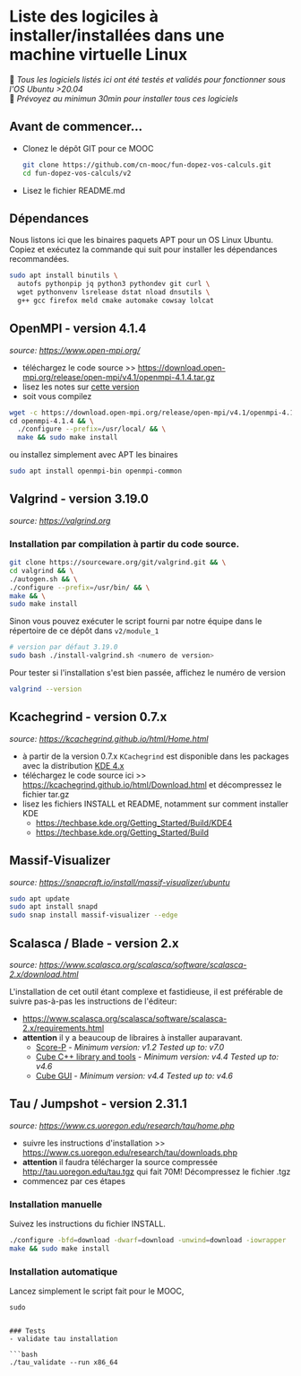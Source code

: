 # Liste des logiciles à installer/installées dans une machine virtuelle Linux
📌 *Tous les logiciels listés ici ont été testés et validés pour fonctionner sous l'OS Ubuntu >20.04*<br>
📌 *Prévoyez au minimun 30min pour installer tous ces logiciels*

## Avant de commencer...
- Clonez le dépôt GIT pour ce MOOC
  ```bash
  git clone https://github.com/cn-mooc/fun-dopez-vos-calculs.git
  cd fun-dopez-vos-calculs/v2
  ```
- Lisez le fichier README.md

## Dépendances
Nous listons ici que les binaires paquets APT pour un OS Linux Ubuntu.
Copiez et exécutez la commande qui suit pour installer les dépendances recommandées.
```bash
sudo apt install binutils \
  autofs pythonpip jq python3 pythondev git curl \
  wget pythonvenv lsrelease dstat nload dnsutils \
  g++ gcc firefox meld cmake automake cowsay lolcat
```

## OpenMPI - version 4.1.4
*source: https://www.open-mpi.org/*

- téléchargez le code source >> https://download.open-mpi.org/release/open-mpi/v4.1/openmpi-4.1.4.tar.gz
- lisez les notes sur [cette version](https://github.com/open-mpi/ompi/blob/v4.1.x/contrib/dist/linux/README)
- soit vous compilez 

```bash
wget -c https://download.open-mpi.org/release/open-mpi/v4.1/openmpi-4.1.4.tar.gz && tar zxf openmpi-4.1.4.tar.gz \
cd openmpi-4.1.4 && \
  ./configure --prefix=/usr/local/ && \
  make && sudo make install
```

ou installez simplement avec APT les binaires
```bash
sudo apt install openmpi-bin openmpi-common
```

## Valgrind - version 3.19.0
*source: https://valgrind.org*

### Installation par compilation à partir du code source.

```bash
git clone https://sourceware.org/git/valgrind.git && \
cd valgrind && \
./autogen.sh && \
./configure --prefix=/usr/bin/ && \
make && \
sudo make install
```

Sinon vous pouvez exécuter le script fourni par notre équipe dans le répertoire de ce dépôt dans `v2/module_1`
```bash
# version par défaut 3.19.0
sudo bash ./install-valgrind.sh <numero de version>
```

Pour tester si l'installation s'est bien passée, affichez le numéro de version
```bash
valgrind --version
```


## Kcachegrind - version 0.7.x
*source: https://kcachegrind.github.io/html/Home.html*

- à partir de la version 0.7.x `KCachegrind` est disponible dans les packages avec la distribution [KDE 4.x](https://kde.org)
- téléchargez le code source ici >> https://kcachegrind.github.io/html/Download.html et décompressez le fichier tar.gz
- lisez les fichiers INSTALL et README, notamment sur comment installer KDE 
  - https://techbase.kde.org/Getting_Started/Build/KDE4
  - https://techbase.kde.org/Getting_Started/Build

## Massif-Visualizer
*source: https://snapcraft.io/install/massif-visualizer/ubuntu*

```bash
sudo apt update
sudo apt install snapd
sudo snap install massif-visualizer --edge
```

## Scalasca / Blade - version 2.x
*source: https://www.scalasca.org/scalasca/software/scalasca-2.x/download.html*

L'installation de cet outil étant complexe et fastidieuse, il est préférable de suivre pas-à-pas les instructions de l'éditeur:
- https://www.scalasca.org/scalasca/software/scalasca-2.x/requirements.html
- **attention** il y a beaucoup de libraires à installer auparavant.
  - [Score-P](http://www.score-p.org/) - *Minimum version: v1.2 	Tested up to: v7.0*
  - [Cube C++ library and tools](http://scalasca.org/scalasca/front_content.php?idart=1089) - *Minimum version: v4.4 	Tested up to: v4.6*
  - [Cube GUI](http://scalasca.org/scalasca/front_content.php?idart=1089) - *Minimum version: v4.4 	Tested up to: v4.6*

## Tau / Jumpshot - version 2.31.1
*source: https://www.cs.uoregon.edu/research/tau/home.php*

- suivre les instructions d'installation >> https://www.cs.uoregon.edu/research/tau/downloads.php
- **attention** il faudra télécharger la source compressée http://tau.uoregon.edu/tau.tgz qui fait 70M! Décompressez le fichier .tgz
- commencez par ces étapes

### Installation manuelle
Suivez les instructions du fichier INSTALL.

```bash
./configure -bfd=download -dwarf=download -unwind=download -iowrapper
make && sudo make install
```

### Installation automatique
Lancez simplement le script fait pour le MOOC,
```
sudo 


### Tests
- validate tau installation

```bash
./tau_validate --run x86_64
```
